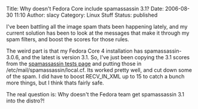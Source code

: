 Title: Why doesn't Fedora Core include spamassassin 3.1?
Date: 2006-08-30 11:10
Author: slacy
Category: Linux Stuff
Status: published

I've been battling all the image spam thats been happening lately, and
my current solution has been to look at the messages that make it
through my spam filters, and boost the scores for those rules.

The weird part is that my Fedora Core 4 installation has
spamassassin-3.0.6, and the latest is version 3.1. So, I've just been
copying the 3.1 scores from the [spamassassin tests
page](http://spamassassin.apache.org/tests_3_1_x.html) and putting those
in /etc/mail/spamassassin/local.cf. Its worked pretty well, and cut down
some of the spam. I did have to boost RECV\_IN\_XML up to 15 to catch a
bunch more things, but I think thats fairly safe.

The real question is: Why doesn't the Fedora team get spamassassin 3.1
into the distro?!
